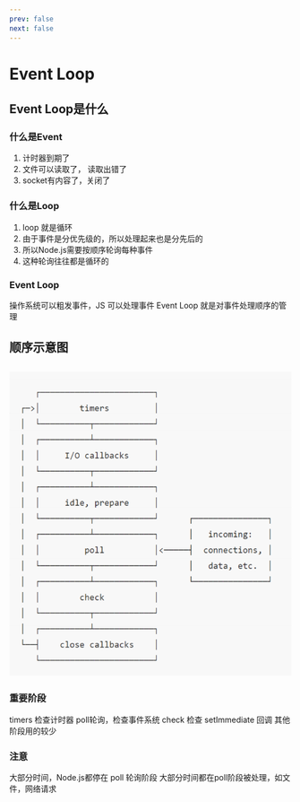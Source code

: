 ```yaml
---
prev: false
next: false
---
```

# Event Loop

## Event Loop是什么

### 什么是Event

1. 计时器到期了
2. 文件可以读取了， 读取出错了
3. socket有内容了，关闭了

### 什么是Loop

1. loop 就是循环
2. 由于事件是分优先级的，所以处理起来也是分先后的
3. 所以Node.js需要按顺序轮询每种事件
4. 这种轮询往往都是循环的

### Event Loop

操作系统可以粗发事件，JS 可以处理事件
Event Loop 就是对事件处理顺序的管理

## 顺序示意图

## ![image.png](./image.png)

### 重要阶段

timers 检查计时器
poll轮询，检查事件系统
check 检查 setImmediate 回调
其他阶段用的较少

### 注意

大部分时间，Node.js都停在 poll 轮询阶段
大部分时间都在poll阶段被处理，如文件，网络请求
